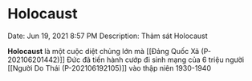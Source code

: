 # Holocaust

Date: Jun 19, 2021 8:57 PM
Description: Thảm sát Holocaust

**Holocaust** là một cuộc diệt chủng lớn mà [[Đảng Quốc Xã (P-202106201442)]] Đức đã tiến hành cướp đi sinh mạng của 6 triệu người [[Người Do Thái (P-202106192105)]] vào thập niên 1930-1940